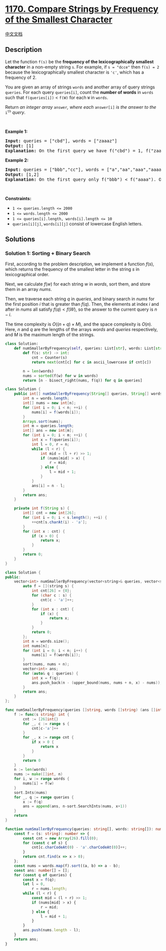 # [1170. Compare Strings by Frequency of the Smallest Character](https://leetcode.com/problems/compare-strings-by-frequency-of-the-smallest-character)

[中文文档](/solution/1100-1199/1170.Compare%20Strings%20by%20Frequency%20of%20the%20Smallest%20Character/README.md)

<!-- tags:Array,Hash Table,String,Binary Search,Sorting -->

<!-- difficulty:Medium -->

## Description

<p>Let the function <code>f(s)</code> be the <strong>frequency of the lexicographically smallest character</strong> in a non-empty string <code>s</code>. For example, if <code>s = &quot;dcce&quot;</code> then <code>f(s) = 2</code> because the lexicographically smallest character is <code>&#39;c&#39;</code>, which has a frequency of 2.</p>

<p>You are given an array of strings <code>words</code> and another array of query strings <code>queries</code>. For each query <code>queries[i]</code>, count the <strong>number of words</strong> in <code>words</code> such that <code>f(queries[i])</code> &lt; <code>f(W)</code> for each <code>W</code> in <code>words</code>.</p>

<p>Return <em>an integer array </em><code>answer</code><em>, where each </em><code>answer[i]</code><em> is the answer to the </em><code>i<sup>th</sup></code><em> query</em>.</p>

<p>&nbsp;</p>
<p><strong class="example">Example 1:</strong></p>

<pre>
<strong>Input:</strong> queries = [&quot;cbd&quot;], words = [&quot;zaaaz&quot;]
<strong>Output:</strong> [1]
<strong>Explanation:</strong> On the first query we have f(&quot;cbd&quot;) = 1, f(&quot;zaaaz&quot;) = 3 so f(&quot;cbd&quot;) &lt; f(&quot;zaaaz&quot;).
</pre>

<p><strong class="example">Example 2:</strong></p>

<pre>
<strong>Input:</strong> queries = [&quot;bbb&quot;,&quot;cc&quot;], words = [&quot;a&quot;,&quot;aa&quot;,&quot;aaa&quot;,&quot;aaaa&quot;]
<strong>Output:</strong> [1,2]
<strong>Explanation:</strong> On the first query only f(&quot;bbb&quot;) &lt; f(&quot;aaaa&quot;). On the second query both f(&quot;aaa&quot;) and f(&quot;aaaa&quot;) are both &gt; f(&quot;cc&quot;).
</pre>

<p>&nbsp;</p>
<p><strong>Constraints:</strong></p>

<ul>
	<li><code>1 &lt;= queries.length &lt;= 2000</code></li>
	<li><code>1 &lt;= words.length &lt;= 2000</code></li>
	<li><code>1 &lt;= queries[i].length, words[i].length &lt;= 10</code></li>
	<li><code>queries[i][j]</code>, <code>words[i][j]</code> consist of lowercase English letters.</li>
</ul>

## Solutions

### Solution 1: Sorting + Binary Search

First, according to the problem description, we implement a function $f(s)$, which returns the frequency of the smallest letter in the string $s$ in lexicographical order.

Next, we calculate $f(w)$ for each string $w$ in $words$, sort them, and store them in an array $nums$.

Then, we traverse each string $q$ in $queries$, and binary search in $nums$ for the first position $i$ that is greater than $f(q)$. Then, the elements at index $i$ and after in $nums$ all satisfy $f(q) < f(W)$, so the answer to the current query is $n - i$.

The time complexity is $O((n + q) \times M)$, and the space complexity is $O(n)$. Here, $n$ and $q$ are the lengths of the arrays $words$ and $queries$ respectively, and $M$ is the maximum length of the strings.

<!-- tabs:start -->

```python
class Solution:
    def numSmallerByFrequency(self, queries: List[str], words: List[str]) -> List[int]:
        def f(s: str) -> int:
            cnt = Counter(s)
            return next(cnt[c] for c in ascii_lowercase if cnt[c])

        n = len(words)
        nums = sorted(f(w) for w in words)
        return [n - bisect_right(nums, f(q)) for q in queries]
```

```java
class Solution {
    public int[] numSmallerByFrequency(String[] queries, String[] words) {
        int n = words.length;
        int[] nums = new int[n];
        for (int i = 0; i < n; ++i) {
            nums[i] = f(words[i]);
        }
        Arrays.sort(nums);
        int m = queries.length;
        int[] ans = new int[m];
        for (int i = 0; i < m; ++i) {
            int x = f(queries[i]);
            int l = 0, r = n;
            while (l < r) {
                int mid = (l + r) >> 1;
                if (nums[mid] > x) {
                    r = mid;
                } else {
                    l = mid + 1;
                }
            }
            ans[i] = n - l;
        }
        return ans;
    }

    private int f(String s) {
        int[] cnt = new int[26];
        for (int i = 0; i < s.length(); ++i) {
            ++cnt[s.charAt(i) - 'a'];
        }
        for (int x : cnt) {
            if (x > 0) {
                return x;
            }
        }
        return 0;
    }
}
```

```cpp
class Solution {
public:
    vector<int> numSmallerByFrequency(vector<string>& queries, vector<string>& words) {
        auto f = [](string s) {
            int cnt[26] = {0};
            for (char c : s) {
                cnt[c - 'a']++;
            }
            for (int x : cnt) {
                if (x) {
                    return x;
                }
            }
            return 0;
        };
        int n = words.size();
        int nums[n];
        for (int i = 0; i < n; i++) {
            nums[i] = f(words[i]);
        }
        sort(nums, nums + n);
        vector<int> ans;
        for (auto& q : queries) {
            int x = f(q);
            ans.push_back(n - (upper_bound(nums, nums + n, x) - nums));
        }
        return ans;
    }
};
```

```go
func numSmallerByFrequency(queries []string, words []string) (ans []int) {
	f := func(s string) int {
		cnt := [26]int{}
		for _, c := range s {
			cnt[c-'a']++
		}
		for _, x := range cnt {
			if x > 0 {
				return x
			}
		}
		return 0
	}
	n := len(words)
	nums := make([]int, n)
	for i, w := range words {
		nums[i] = f(w)
	}
	sort.Ints(nums)
	for _, q := range queries {
		x := f(q)
		ans = append(ans, n-sort.SearchInts(nums, x+1))
	}
	return
}
```

```ts
function numSmallerByFrequency(queries: string[], words: string[]): number[] {
    const f = (s: string): number => {
        const cnt = new Array(26).fill(0);
        for (const c of s) {
            cnt[c.charCodeAt(0) - 'a'.charCodeAt(0)]++;
        }
        return cnt.find(x => x > 0);
    };
    const nums = words.map(f).sort((a, b) => a - b);
    const ans: number[] = [];
    for (const q of queries) {
        const x = f(q);
        let l = 0,
            r = nums.length;
        while (l < r) {
            const mid = (l + r) >> 1;
            if (nums[mid] > x) {
                r = mid;
            } else {
                l = mid + 1;
            }
        }
        ans.push(nums.length - l);
    }
    return ans;
}
```

<!-- tabs:end -->

<!-- end -->
